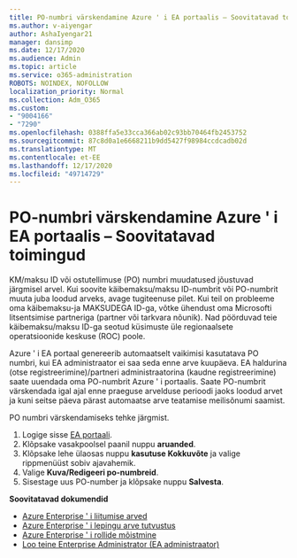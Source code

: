 ```yaml
---
title: PO-numbri värskendamine Azure ' i EA portaalis – Soovitatavad toimingud
ms.author: v-aiyengar
author: AshaIyengar21
manager: dansimp
ms.date: 12/17/2020
ms.audience: Admin
ms.topic: article
ms.service: o365-administration
ROBOTS: NOINDEX, NOFOLLOW
localization_priority: Normal
ms.collection: Adm_O365
ms.custom:
- "9004166"
- "7290"
ms.openlocfilehash: 0388ffa5e33cca366ab02c93bb70464fb2453752
ms.sourcegitcommit: 87c8d0a1e6668211b9dd5427f98984ccdcadb02d
ms.translationtype: MT
ms.contentlocale: et-EE
ms.lasthandoff: 12/17/2020
ms.locfileid: "49714729"
---
```

# <a name="update-po-number-in-azure-ea-portal---recommended-steps"></a>PO-numbri värskendamine Azure ' i EA portaalis – Soovitatavad toimingud

KM/maksu ID või ostutellimuse (PO) numbri muudatused jõustuvad järgmisel arvel. Kui soovite käibemaksu/maksu ID-numbrit või PO-numbrit muuta juba loodud arveks, avage tugiteenuse pilet. Kui teil on probleeme oma käibemaksu-ja MAKSUDEGA ID-ga, võtke ühendust oma Microsofti litsentsimise partneriga (partner või tarkvara nõunik). Nad pöörduvad teie käibemaksu/maksu ID-ga seotud küsimuste üle regionaalsete operatsioonide keskuse (ROC) poole. 

Azure ' i EA portaal genereerib automaatselt vaikimisi kasutatava PO numbri, kui EA administraator ei saa seda enne arve kuupäeva. EA haldurina (otse registreerimine)/partneri administraatorina (kaudne registreerimine) saate uuendada oma PO-numbrit Azure ' i portaalis. Saate PO-numbrit värskendada igal ajal enne praeguse arvelduse perioodi jaoks loodud arvet ja kuni seitse päeva pärast automaatse arve teatamise meilisõnumi saamist.    

PO numbri värskendamiseks tehke järgmist.

1. Logige sisse [EA portaali](https://ea.azure.com/).
1. Klõpsake vasakpoolsel paanil nuppu **aruanded**.
1. Klõpsake lehe ülaosas nuppu **kasutuse Kokkuvõte** ja valige rippmenüüst sobiv ajavahemik.
1. Valige **Kuva/Redigeeri po-numbreid**.
1. Sisestage uus PO-number ja klõpsake nuppu **Salvesta**.

**Soovitatavad dokumendid** 

- [Azure Enterprise ' i liitumise arved](https://docs.microsoft.com/azure/billing/billing-ea-portal-enrollment-invoices) 
- [Azure Enterprise ' i lepingu arve tutvustus](https://docs.microsoft.com/azure/billing/billing-understand-your-bill-ea)  
- [Azure Enterprise ' i rollide mõistmine](https://docs.microsoft.com/azure/billing/billing-understand-your-bill-ea) 
- [Loo teine Enterprise Administrator (EA administraator)](https://docs.microsoft.com/azure/cost-management-billing/manage/ea-portal-administration#create-another-enterprise-administrator) 

